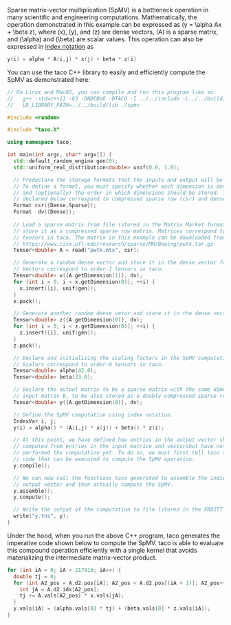 Sparse matrix-vector multiplication (SpMV) is a bottleneck operation in many scientific and engineering computations. Mathematically, the operation demonstrated in this example can be expressed as \(y = \alpha Ax + \beta z\), where \(x\), \(y\), and \(z\) are dense vectors, \(A\) is a sparse matrix, and \(\alpha\) and \(\beta\) are scalar values. This operation can also be expressed in [index notation](computations.md#specifying-tensor-algebra-computations) as 

```c++
y(i) = alpha * A(i,j) * x(j) + beta * z(i)
```

You can use the taco C++ library to easily and efficiently compute the SpMV as demonstrated here:

```c++
// On Linux and MacOS, you can compile and run this program like so:
//   g++ -std=c++11 -O3 -DNDEBUG -DTACO -I ../../include -L../../build/lib -ltaco spmv.cpp -o spmv
//   LD_LIBRARY_PATH=../../build/lib ./spmv

#include <random>

#include "taco.h"

using namespace taco;

int main(int argc, char* argv[]) {
  std::default_random_engine gen(0);
  std::uniform_real_distribution<double> unif(0.0, 1.0);

  // Predeclare the storage formats that the inputs and output will be stored as.
  // To define a format, you must specify whether each dimension is dense or sparse 
  // and (optionally) the order in which dimensions should be stored. The formats 
  // declared below correspond to compressed sparse row (csr) and dense vector (dv). 
  Format csr({Dense,Sparse});
  Format  dv({Dense});
  
  // Load a sparse matrix from file (stored in the Matrix Market format) and 
  // store it as a compressed sparse row matrix. Matrices correspond to order-2 
  // tensors in taco. The matrix in this example can be downloaded from:
  // https://www.cise.ufl.edu/research/sparse/MM/Boeing/pwtk.tar.gz
  Tensor<double> A = read("pwtk.mtx", csr);

  // Generate a random dense vector and store it in the dense vector format. 
  // Vectors correspond to order-1 tensors in taco.
  Tensor<double> x({A.getDimension(1)}, dv);
  for (int i = 0; i < x.getDimension(0)]; ++i) {
    x.insert({i}, unif(gen));
  }
  x.pack();

  // Generate another random dense vetor and store it in the dense vector format..
  Tensor<double> z({A.getDimension(0)}, dv);
  for (int i = 0; i < z.getDimension(0)]; ++i) {
    z.insert({i}, unif(gen));
  }
  z.pack();

  // Declare and initializing the scaling factors in the SpMV computation. 
  // Scalars correspond to order-0 tensors in taco.
  Tensor<double> alpha(42.0);
  Tensor<double> beta(33.0);

  // Declare the output matrix to be a sparse matrix with the same dimensions as 
  // input matrix B, to be also stored as a doubly compressed sparse row matrix.
  Tensor<double> y({A.getDimension(0)}, dv);

  // Define the SpMV computation using index notation.
  IndexVar i, j;
  y(i) = alpha() * (A(i,j) * x(j)) + beta() * z(i);

  // At this point, we have defined how entries in the output vector should be 
  // computed from entries in the input matrice and vectorsbut have not actually 
  // performed the computation yet. To do so, we must first tell taco to generate 
  // code that can be executed to compute the SpMV operation.
  y.compile();

  // We can now call the functions taco generated to assemble the indices of the 
  // output vector and then actually compute the SpMV.
  y.assemble();
  y.compute();

  // Write the output of the computation to file (stored in the FROSTT format).
  write("y.tns", y);
}
```

Under the hood, when you run the above C++ program, taco generates the imperative code shown below to compute the SpMV. taco is able to evaluate this compound operation efficiently with a single kernel that avoids materializing the intermediate matrix-vector product.

```c++
for (int iA = 0; iA < 217918; iA++) {
  double tj = 0;
  for (int A2_pos = A.d2.pos[iA]; A2_pos < A.d2.pos[(iA + 1)]; A2_pos++) {
    int jA = A.d2.idx[A2_pos];
    tj += A.vals[A2_pos] * x.vals[jA];
  }
  y.vals[iA] = (alpha.vals[0] * tj) + (beta.vals[0] * z.vals[iA]);
}
```
